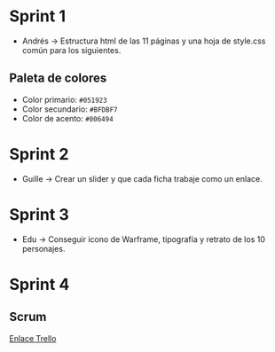 # Sprint 1
- Andrés &rarr; Estructura html de las 11 páginas y una hoja de style.css común para los siguientes.

## Paleta de colores
- Color primario: `#051923`
- Color secundario: `#BFDBF7`
- Color de acento: `#006494`
# Sprint 2
- Guille &rarr; Crear un slider y que cada ficha trabaje como un enlace.
# Sprint 3
- Edu &rarr; Conseguir icono de Warframe, tipografía y retrato de los 10 personajes.
# Sprint 4
## Scrum
[Enlace Trello](https://trello.com/b/19iF0Ymg/proyectoets)

